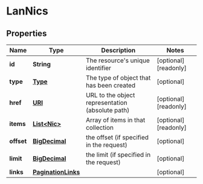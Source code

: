 

# LanNics

## Properties

| Name | Type | Description | Notes |
| ------------ | ------------- | ------------- | ------------- |
| **id** | **String** | The resource&#39;s unique identifier |  [optional] [readonly] |
| **type** | [**Type**](Type.md) | The type of object that has been created |  [optional] |
| **href** | [**URI**](URI.md) | URL to the object representation (absolute path) |  [optional] [readonly] |
| **items** | [**List&lt;Nic&gt;**](Nic.md) | Array of items in that collection |  [optional] [readonly] |
| **offset** | [**BigDecimal**](BigDecimal.md) | the offset (if specified in the request) |  [optional] |
| **limit** | [**BigDecimal**](BigDecimal.md) | the limit (if specified in the request) |  [optional] |
| **links** | [**PaginationLinks**](PaginationLinks.md) |  |  [optional] |


